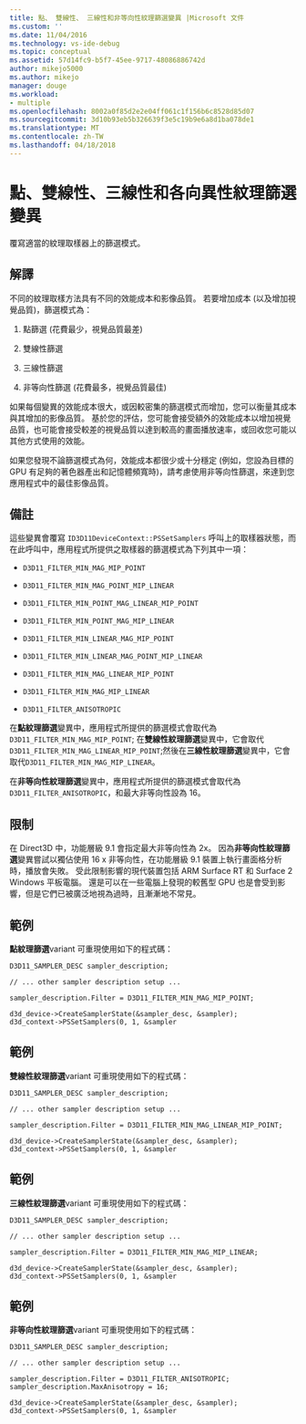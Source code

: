 ```yaml
---
title: 點、 雙線性、 三線性和非等向性紋理篩選變異 |Microsoft 文件
ms.custom: ''
ms.date: 11/04/2016
ms.technology: vs-ide-debug
ms.topic: conceptual
ms.assetid: 57d14fc9-b5f7-45ee-9717-48086886742d
author: mikejo5000
ms.author: mikejo
manager: douge
ms.workload:
- multiple
ms.openlocfilehash: 8002a0f85d2e2e04ff061c1f156b6c8528d85d07
ms.sourcegitcommit: 3d10b93eb5b326639f3e5c19b9e6a8d1ba078de1
ms.translationtype: MT
ms.contentlocale: zh-TW
ms.lasthandoff: 04/18/2018
---
```

# <a name="point-bilinear-trilinear-and-anisotropic-texture-filtering-variants"></a>點、雙線性、三線性和各向異性紋理篩選變異
覆寫適當的紋理取樣器上的篩選模式。  
  
## <a name="interpretation"></a>解譯  
 不同的紋理取樣方法具有不同的效能成本和影像品質。 若要增加成本 (以及增加視覺品質)，篩選模式為：  
  
1.  點篩選 (花費最少，視覺品質最差)  
  
2.  雙線性篩選  
  
3.  三線性篩選  
  
4.  非等向性篩選 (花費最多，視覺品質最佳)  
  
 如果每個變異的效能成本很大，或因較密集的篩選模式而增加，您可以衡量其成本與其增加的影像品質。 基於您的評估，您可能會接受額外的效能成本以增加視覺品質，也可能會接受較差的視覺品質以達到較高的畫面播放速率，或回收您可能以其他方式使用的效能。  
  
 如果您發現不論篩選模式為何，效能成本都很少或十分穩定 (例如，您設為目標的 GPU 有足夠的著色器產出和記憶體頻寬時)，請考慮使用非等向性篩選，來達到您應用程式中的最佳影像品質。  
  
## <a name="remarks"></a>備註  
 這些變異會覆寫 `ID3D11DeviceContext::PSSetSamplers` 呼叫上的取樣器狀態，而在此呼叫中，應用程式所提供之取樣器的篩選模式為下列其中一項：  
  
-   `D3D11_FILTER_MIN_MAG_MIP_POINT`  
  
-   `D3D11_FILTER_MIN_MAG_POINT_MIP_LINEAR`  
  
-   `D3D11_FILTER_MIN_POINT_MAG_LINEAR_MIP_POINT`  
  
-   `D3D11_FILTER_MIN_POINT_MAG_MIP_LINEAR`  
  
-   `D3D11_FILTER_MIN_LINEAR_MAG_MIP_POINT`  
  
-   `D3D11_FILTER_MIN_LINEAR_MAG_POINT_MIP_LINEAR`  
  
-   `D3D11_FILTER_MIN_MAG_LINEAR_MIP_POINT`  
  
-   `D3D11_FILTER_MIN_MAG_MIP_LINEAR`  
  
-   `D3D11_FILTER_ANISOTROPIC`  
  
 在**點紋理篩選**變異中，應用程式所提供的篩選模式會取代為`D3D11_FILTER_MIN_MAG_MIP_POINT`; 在**雙線性紋理篩選**變異中，它會取代`D3D11_FILTER_MIN_MAG_LINEAR_MIP_POINT`;然後在**三線性紋理篩選**變異中，它會取代`D3D11_FILTER_MIN_MAG_MIP_LINEAR`。  
  
 在**非等向性紋理篩選**變異中，應用程式所提供的篩選模式會取代為`D3D11_FILTER_ANISOTROPIC`，和最大非等向性設為 16。  
  
## <a name="restrictions-and-limitations"></a>限制  
 在 Direct3D 中，功能層級 9.1 會指定最大非等向性為 2x。 因為**非等向性紋理篩選**變異嘗試以獨佔使用 16 x 非等向性，在功能層級 9.1 裝置上執行畫面格分析時，播放會失敗。 受此限制影響的現代裝置包括 ARM Surface RT 和 Surface 2 Windows 平板電腦。 還是可以在一些電腦上發現的較舊型 GPU 也是會受到影響，但是它們已被廣泛地視為過時，且漸漸地不常見。  
  
## <a name="example"></a>範例  
 **點紋理篩選**variant 可重現使用如下的程式碼：  
  
```  
D3D11_SAMPLER_DESC sampler_description;  
  
// ... other sampler description setup ...  
  
sampler_description.Filter = D3D11_FILTER_MIN_MAG_MIP_POINT;  
  
d3d_device->CreateSamplerState(&sampler_desc, &sampler);  
d3d_context->PSSetSamplers(0, 1, &sampler  
```  
  
## <a name="example"></a>範例  
 **雙線性紋理篩選**variant 可重現使用如下的程式碼：  
  
```  
D3D11_SAMPLER_DESC sampler_description;   
  
// ... other sampler description setup ...  
  
sampler_description.Filter = D3D11_FILTER_MIN_MAG_LINEAR_MIP_POINT;  
  
d3d_device->CreateSamplerState(&sampler_desc, &sampler);  
d3d_context->PSSetSamplers(0, 1, &sampler  
```  
  
## <a name="example"></a>範例  
 **三線性紋理篩選**variant 可重現使用如下的程式碼：  
  
```  
D3D11_SAMPLER_DESC sampler_description;   
  
// ... other sampler description setup ...  
  
sampler_description.Filter = D3D11_FILTER_MIN_MAG_MIP_LINEAR;  
  
d3d_device->CreateSamplerState(&sampler_desc, &sampler);  
d3d_context->PSSetSamplers(0, 1, &sampler  
```  
  
## <a name="example"></a>範例  
 **非等向性紋理篩選**variant 可重現使用如下的程式碼：  
  
```  
D3D11_SAMPLER_DESC sampler_description;   
  
// ... other sampler description setup ...  
  
sampler_description.Filter = D3D11_FILTER_ANISOTROPIC;  
sampler_description.MaxAnisotropy = 16;  
  
d3d_device->CreateSamplerState(&sampler_desc, &sampler);  
d3d_context->PSSetSamplers(0, 1, &sampler  
```